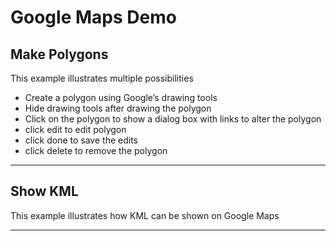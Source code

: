 Google Maps Demo
================

Make Polygons
-------------
This example illustrates multiple possibilities

- Create a polygon using Google’s drawing tools
- Hide drawing tools after drawing the polygon
- Click on the polygon to show a dialog box with links to alter the polygon
 - click edit to edit polygon
 - click done to save the edits
 - click delete to remove the polygon

---

Show KML
-------------
This example illustrates how KML can be shown on Google Maps

---